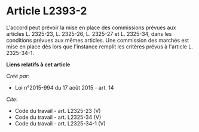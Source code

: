 # Article L2393-2

L'accord peut prévoir la mise en place des commissions prévues aux articles L. 2325-23, L. 2325-26, L. 2325-27 et L. 2325-34,
dans les conditions prévues aux mêmes articles. Une commission des marchés est mise en place dès lors que l'instance remplit
les critères prévus à l'article L. 2325-34-1.

**Liens relatifs à cet article**

_Créé par_:

  - Loi n°2015-994 du 17 août 2015 - art. 14

_Cite_:

  - Code du travail - art. L2325-23 (V)
  - Code du travail - art. L2325-34 (V)
  - Code du travail - art. L2325-34-1 (V)
